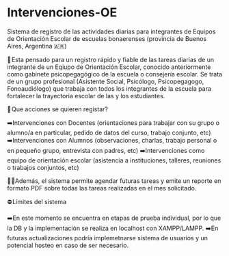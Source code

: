 # Intervenciones-OE

Sistema de registro de las actividades diarias para integrantes de Equipos de Orientación Escolar de escuelas bonaerenses (provincia de Buenos Aires, Argentina 🇦🇷)

💾 Esta pensado para un registro rápido y fiable de las tareas diarias de un integrante de un Eqiupo de Orientación Escolar, conocido anteriormente como gabinete psicopegagógico de la escuela o consejería escolar.
Se trata de un grupo profesional (Asistente Social, Psicólogo, Psicopegagogo, Fonoaudiólogo) que trabaja con todos los integrantes de la escuela para fortalecer la trayectoria escolar de las y los estudiantes.

📑 Que acciones se quieren registar?

  ➡️Intervenciones con Docentes (orientaciones para trabajar con su grupo o alumno/a en particular, pedido de datos del curso, trabajo conjunto, etc)
  ➡️Intervenciones con Alumnos (observaciones, charlas, trabajo personal o en pequeño grupo, entrevista con padres, etc)
  ➡️Intervenciones como equipo de orientación escolar (asistencia a instituciones, talleres, reuniones o trabajos conjuntos, etc)
  
👌🏻Además, el sistema permite agendar futuras tareas y emite un reporte en formato PDF sobre todas las tareas realizadas en el mes solicitado.

⛔ Límites del sistema

  ➡️En este momento se encuentra en etapas de prueba individual, por lo que la DB y la implementación se realiza en localhost con XAMPP/LAMPP.
  ➡️En futuras actualizaciones podría implemetnarse sistema de usuarios y un potencial hosteo en caso de ser necesario.
